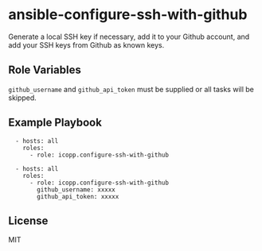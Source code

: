 # ansible-configure-ssh-with-github

Generate a local SSH key if necessary, add it to your Github account, and add your SSH keys from Github as known keys.

## Role Variables

`github_username` and `github_api_token` must be supplied or all tasks will be skipped.

## Example Playbook

```
  - hosts: all
    roles:
      - role: icopp.configure-ssh-with-github
```

```
  - hosts: all
    roles:
      - role: icopp.configure-ssh-with-github
        github_username: xxxxx
        github_api_token: xxxxx
```

## License

MIT
